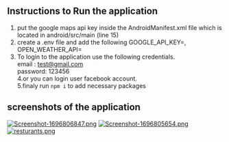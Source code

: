 ## Instructions to Run the application
1. put the google maps api key inside the AndroidManifest.xml file which is located in android/src/main (line 15)
2. create a .env file and add the following
   GOOGLE_API_KEY=,
   OPEN_WEATHER_API=
3. To login to the application use the following credentials.<br>
   email : test@gmail.com<br>
   password: 123456 <br>
4.or you can login user facebook account.<br>
5.finaly run `npm i` to add necessary packages

## screenshots of the application 
[![Screenshot-1696806847.png](https://i.postimg.cc/T3SqzSFj/Screenshot-1696806847.png)](https://postimg.cc/Hrwy5Spj)
[![Screenshot-1696805654.png](https://i.postimg.cc/tTGdT6XY/Screenshot-1696805654.png)](https://postimg.cc/B8NP7XP0)
[![resturants.png](https://i.postimg.cc/GtckP1TR/resturants.png)](https://postimg.cc/0MBMxFCX)
   
